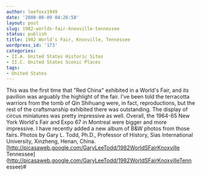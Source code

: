 ```yaml
---
author: leefoxx1949
date: '2008-08-09 04:26:58'
layout: post
slug: 1982-worlds-fair-knoxville-tennessee
status: publish
title: 1982 World's Fair, Knoxville, Tennessee
wordpress_id: '173'
categories:
- II.A. United States Historic Sites
- II.C. United States Scenic Places
tags:
- United States
---
```


This was the first time that "Red China" exhibited in a World's Fair, and its
pavilion was arguably the highlight of the fair. I've been told the terracotta
warriors from the tomb of Qin Shihuang were, in fact, reproductions, but the
rest of the craftsmanship exhibited there was outstanding. The display of
circus miniatures was pretty impressive as well. Overall, the 1964-65 New York
World's Fair and Expo 67 in Montreal were bigger and more impressive. I have
recently added a new album of B&W photos from those fairs. Photos by Gary L.
Todd, Ph.D., Professor of History, Sias International University, Xinzheng,
Henan, China. [http://picasaweb.google.com/GaryLeeTodd/1982WorldSFairKnoxville
Tennessee](http://picasaweb.google.com/GaryLeeTodd/1982WorldSFairKnoxvilleTenn
essee)#

